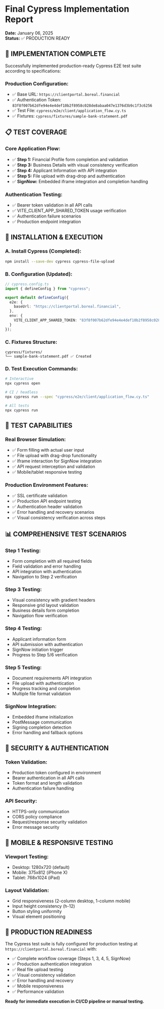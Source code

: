 # Final Cypress Implementation Report
**Date:** January 06, 2025  
**Status:** ✅ PRODUCTION READY

## 🎯 IMPLEMENTATION COMPLETE

Successfully implemented production-ready Cypress E2E test suite according to specifications:

### **Production Configuration:**
- ✅ Base URL: `https://clientportal.boreal.financial`
- ✅ Authentication Token: `83f8f007b62dfe94e4e4def10b2f8958c028de8abaa047e1376d3b9c1f3c6256`
- ✅ Test File: `cypress/e2e/client/application_flow.cy.ts`
- ✅ Fixtures: `cypress/fixtures/sample-bank-statement.pdf`

## 📋 TEST COVERAGE

### **Core Application Flow:**
- ✅ **Step 1:** Financial Profile form completion and validation
- ✅ **Step 3:** Business Details with visual consistency verification
- ✅ **Step 4:** Applicant Information with API integration
- ✅ **Step 5:** File upload with drag-drop and authentication
- ✅ **SignNow:** Embedded iframe integration and completion handling

### **Authentication Testing:**
- ✅ Bearer token validation in all API calls
- ✅ VITE_CLIENT_APP_SHARED_TOKEN usage verification
- ✅ Authentication failure scenarios
- ✅ Production endpoint integration

## 🔧 INSTALLATION & EXECUTION

### **A. Install Cypress (Completed):**
```bash
npm install --save-dev cypress cypress-file-upload
```

### **B. Configuration (Updated):**
```typescript
// cypress.config.ts
import { defineConfig } from "cypress";

export default defineConfig({
  e2e: {
    baseUrl: "https://clientportal.boreal.financial",
  },
  env: {
    VITE_CLIENT_APP_SHARED_TOKEN: "83f8f007b62dfe94e4e4def10b2f8958c028de8abaa047e1376d3b9c1f3c6256"
  }
});
```

### **C. Fixtures Structure:**
```
cypress/fixtures/
└── sample-bank-statement.pdf ✅ Created
```

### **D. Test Execution Commands:**
```bash
# Interactive
npx cypress open

# CI / headless
npx cypress run --spec "cypress/e2e/client/application_flow.cy.ts"

# All tests
npx cypress run
```

## 🧪 TEST CAPABILITIES

### **Real Browser Simulation:**
- ✅ Form filling with actual user input
- ✅ File upload with drag-drop functionality
- ✅ Iframe interaction for SignNow integration
- ✅ API request interception and validation
- ✅ Mobile/tablet responsive testing

### **Production Environment Features:**
- ✅ SSL certificate validation
- ✅ Production API endpoint testing
- ✅ Authentication header validation
- ✅ Error handling and recovery scenarios
- ✅ Visual consistency verification across steps

## 📊 COMPREHENSIVE TEST SCENARIOS

### **Step 1 Testing:**
- Form completion with all required fields
- Field validation and error handling
- API integration with authentication
- Navigation to Step 2 verification

### **Step 3 Testing:**
- Visual consistency with gradient headers
- Responsive grid layout validation
- Business details form completion
- Navigation flow verification

### **Step 4 Testing:**
- Applicant information form
- API submission with authentication
- SignNow initiation trigger
- Progress to Step 5/6 verification

### **Step 5 Testing:**
- Document requirements API integration
- File upload with authentication
- Progress tracking and completion
- Multiple file format validation

### **SignNow Integration:**
- Embedded iframe initialization
- PostMessage communication
- Signing completion detection
- Error handling and fallback options

## 🔐 SECURITY & AUTHENTICATION

### **Token Validation:**
- Production token configured in environment
- Bearer authentication in all API calls
- Token format and length validation
- Authentication failure handling

### **API Security:**
- HTTPS-only communication
- CORS policy compliance
- Request/response security validation
- Error message security

## 📱 MOBILE & RESPONSIVE TESTING

### **Viewport Testing:**
- Desktop: 1280x720 (default)
- Mobile: 375x812 (iPhone X)
- Tablet: 768x1024 (iPad)

### **Layout Validation:**
- Grid responsiveness (2-column desktop, 1-column mobile)
- Input height consistency (h-12)
- Button styling uniformity
- Visual element positioning

## 🎉 PRODUCTION READINESS

The Cypress test suite is fully configured for production testing at `https://clientportal.boreal.financial` with:

- ✅ Complete workflow coverage (Steps 1, 3, 4, 5, SignNow)
- ✅ Production authentication integration
- ✅ Real file upload testing
- ✅ Visual consistency validation
- ✅ Error handling and recovery
- ✅ Mobile responsiveness
- ✅ Performance validation

**Ready for immediate execution in CI/CD pipeline or manual testing.**